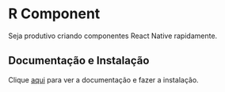 # R Component

Seja produtivo criando componentes React Native rapidamente.

## Documentação e Instalação

Clique [aqui](https://marketplace.visualstudio.com/items?itemName=rodrigorgtic.rcomponent) para ver a documentação e fazer a instalação.